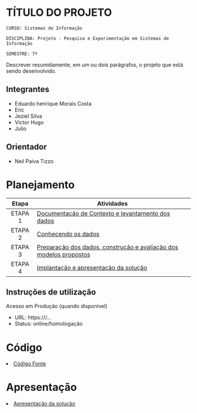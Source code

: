 # TÍTULO DO PROJETO

`CURSO: Sistemas de Informação`

`DISCIPLINA: Projeto - Pesquisa e Experimentação em Sistemas de Informação`

`SEMESTRE: 7º`

Descrever resumidamente, em um ou dois parágrafos, o projeto que está sendo desenvolvido.

## Integrantes

* Eduardo henrique Morais Costa
* Eric
* Jeziel Silva
* Victor Hugo
* Julio 

## Orientador

* Neil Paiva Tizzo

# Planejamento

| Etapa         | Atividades |
|  :----:   | ----------- |
| ETAPA 1         |[Documentação de Contexto e levantamento dos dados](docs/contexto.md) <br> |
| ETAPA 2         |[Conhecendo os dados](docs/conhecendo-dados.md) <br> |
| ETAPA 3         |[Preparação dos dados, construção e avaliação dos modelos propostos](docs/construindo-modelos.md) |
| ETAPA 4        |[Implantação e apresentação da solução](docs/implantação-apresentacao.md) <br>  |

## Instruções de utilização

Acesso em Produção (quando disponível)
* URL: https://<seu-dominio>/...
* Status: online/homologação

# Código

<li><a href="src/README.md"> Código Fonte</a></li>

# Apresentação

<li><a href="presentation/README.md"> Apresentação da solução</a></li>
